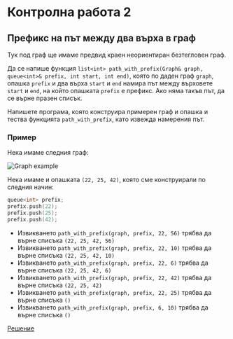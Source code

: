Контролна работа 2
==================

Префикс на път между два върха в граф
-------------------------------------
Тук под граф ще имаме предвид краен неориентиран безтегловен граф.

Да се напише функция
`list<int> path_with_prefix(Graph& graph, queue<int>& prefix, int start, int end)`,
която по даден граф `graph`, опашка `prefix` и два върха `start` и `end`
намира път между върховете `start` и `end`, на който опашката `prefix` е
префикс. Ако няма такъв път, да се върне празен списък.

Напишете програма, която конструира примерен граф и опашка и тества функцията
`path_with_prefix`, като извежда намерения път.

### Пример
Нека имаме следния граф:

![Graph example](https://cdn.rawgit.com/dimitaruzunov/data-structures-fmi-2016/362effef/practicum/exams/2/graph-example.svg 'Graph example')

Нека имаме и опашката `(22, 25, 42)`, която сме конструирали по следния начин:
```cpp
queue<int> prefix;
prefix.push(22);
prefix.push(25);
prefix.push(42);
```

* Извикването `path_with_prefix(graph, prefix, 22, 56)` трябва да върне
списъка `(22, 25, 42, 56)`
* Извикването `path_with_prefix(graph, prefix, 22, 10)` трябва да върне
списъка `(22, 25, 42, 10)`
* Извикването `path_with_prefix(graph, prefix, 22, 6)` трябва да върне
списъка `(22, 25, 42, 6)`
* Извикването `path_with_prefix(graph, prefix, 22, 42)` трябва да върне
списъка `(22, 25, 42)`
* Извикването `path_with_prefix(graph, prefix, 22, 25)` трябва да върне
списъка `()`
* Извикването `path_with_prefix(graph, prefix, 6, 10)` трябва да върне
списъка `()`

[Решение](path-with-prefix.cpp)
